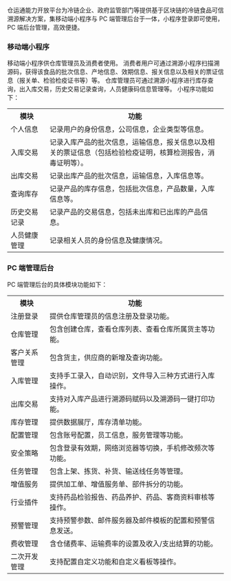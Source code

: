仓运通能力开放平台为冷链企业、政府监管部门等提供基于区块链的冷链食品可信溯源解决方案，集移动端小程序与 PC 端管理后台于一体，小程序登录即可使用，PC 端后台管理，高效便捷。

### 移动端小程序
移动端小程序供仓库管理员及消费者使用。
消费者用户可通过溯源小程序扫描溯源码，获得该食品的批次信息、产地信息、效期信息、报关信息以及相关的票证信息（报关单、检验检疫证书等）等。
仓库管理员可通过溯源小程序进行库存查询，出入库交易，历史交易记录查询，人员健康码信息管理等。
小程序功能如下：
<table>
<tr>
<th width="18%">模块</th>
<th>功能</th>
</tr>
<tr>
<td>个人信息</td>
<td>记录用户的身份信息，公司信息，企业类型等信息。</td>
</tr>
<tr>
<td>入库交易</td>
<td>记录入库产品的批次信息，运输信息，报关信息以及相关的票证信息（包括检验检疫证明，核算检测报告，消毒证明等）。</td>
</tr>
<tr>
<td>出库交易</td>
<td>记录出库产品的批次信息，运输信息，入库信息等。</td>
</tr>
<tr>
<td>查询库存</td>
<td>记录产品的库存信息，包括批次信息，产品数量，入库信息等。</td>
</tr>
<tr>
<td>历史交易记录</td>
<td>记录产品的交易信息，包括未出库和已出库的产品信息。</td>
</tr>
<tr>
<td>人员健康管理</td>
<td>记录相关人员的身份信息及健康情况。</td>
</tr>
</table>

	
### PC 端管理后台
PC 端管理后台的具体模块功能如下：
<table>
<tr>
<th width="18%">模块</th>
<th>功能</th>
</tr>
<tr>
<td>注册登录</td>
<td>提供仓库管理员的信息注册及登录功能。</td>
</tr>
<tr>
<td>仓库管理</td>
<td>包含创建仓库，查看仓库列表、查看仓库所属货主等功能。</td>
</tr>
<tr>
<td>客户关系管理</td>
<td>包含货主，供应商的新增及查询功能。</td>
</tr>
<tr>
<td>入库管理</td>
<td>支持手工录入，自动识别，文件导入三种方式进行入库操作。</td>
</tr>
<tr>
<td>出库交易</td>
<td>支持对入库产品进行溯源码赋码以及溯源码一键打印功能。</td>
</tr>
<tr>
<td>库存管理</td>
<td>提供数据展厅，库存清单功能。</td>
</tr>
<tr>
<td>配置管理</td>
<td>包含账号配置，员工信息，服务管理等功能。</td>
</tr>
<tr>
<td>安全策略</td>
<td>包含登录有效期，网络浏览器等切换，手机修改频次等功能。</td>
</tr>
<tr>
<td>任务管理</td>
<td>包含上架、拣货、补货、输送线任务等管理。</td>
</tr>
<tr>
<td>增值服务</td>
<td>提供加工单、增值服务单、部件拆分的功能。</td>
</tr>
<tr>
<td>行业插件</td>
<td>支持药品检验报告、药品养护、药品、客商资料审核等操作。</td>
</tr>
<tr>
<td>预警管理</td>
<td>支持预警参数、邮件服务器及邮件模板的配置和预警信息发送。</td>
</tr>
<tr>
<td>费收管理</td>
<td>含仓储费率、运输费率的设置及收入/支出结算的功能。</td>
</tr>
<tr>
<td>二次开发管理</td>
<td>支持配置自定义功能和自定义看板等操作。</td>
</tr>
</table>
